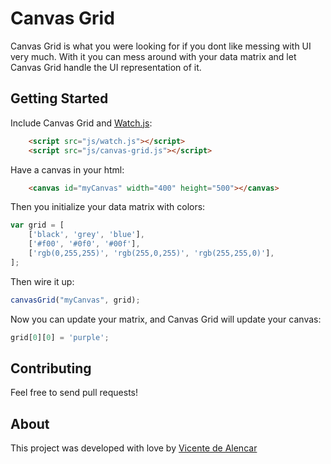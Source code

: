 # Canvas Grid

Canvas Grid is what you were looking for if you dont like messing with UI very much. With it you can mess around with your data matrix and let Canvas Grid handle the UI representation of it.

## Getting Started

Include Canvas Grid and [Watch.js](https://github.com/melanke/Watch.JS):

```html
	<script src="js/watch.js"></script>
	<script src="js/canvas-grid.js"></script>
```

Have a canvas in your html:

```html
	<canvas id="myCanvas" width="400" height="500"></canvas>
```

Then you initialize your data matrix with colors:

```js
var grid = [
	['black', 'grey', 'blue'],
	['#f00', '#0f0', '#00f'],
	['rgb(0,255,255)', 'rgb(255,0,255)', 'rgb(255,255,0)'],
];
```

Then wire it up:

```js
canvasGrid("myCanvas", grid);
```

Now you can update your matrix, and Canvas Grid will update your canvas:

```js
grid[0][0] = 'purple';
```

## Contributing

Feel free to send pull requests!

## About

This project was developed with love by [Vicente de Alencar](http://vicentedealencar.com.br)